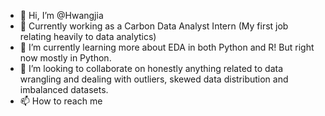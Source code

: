 - 👋 Hi, I’m @Hwangjia
- 👀 Currently working as a Carbon Data Analyst Intern (My first job relating heavily to data analytics)
- 🌱 I’m currently learning more about EDA in both Python and R! But right now mostly in Python.
- 💞️ I’m looking to collaborate on honestly anything related to data wrangling and dealing with outliers, skewed data distribution and imbalanced datasets.
- 📫 How to reach me 

<!---
Hwangjia/Hwangjia is a ✨ special ✨ repository because its `README.md` (this file) appears on your GitHub profile.
You can click the Preview link to take a look at your changes.
--->
